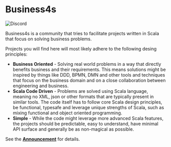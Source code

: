 # Business4s
![Discord](https://img.shields.io/discord/1240565362601230367?style=flat-square&logo=discord&link=https%3A%2F%2Fbit.ly%2Fbusiness4s-discord)

Business4s is a community that tries to facilitate projects written in Scala that focus on solving business problems.  

Projects you will find here will most likely adhere to the following desing principles:
* **Business Oriented** - Solving real world problems in a way that directly benefits business and their requirements.
  This means solutions might be inspired by things like DDD, BPMN, DMN and other tools and techniques that focus on the business domain and on a close collaboration between engineering and business. 
* **Scala Code Driven** - Problems are solved using Scala language, meaning no XML, json or other formats that are typically present in similar tools.
  The code itself has to follow core Scala design principles, be functional, typesafe and leverage unique strengths of Scala, such as mixing functional and object oriented programming.
* **Simple** - While the code might leverage more advanced Scala features, the projects should be predictable, easy to understand, have minimal API surface and generally be as non-magical as possible.


See the [**Announcement**](https://medium.com/@w.pitula/announcing-business4s-a-new-value-proposition-for-scala-f44ed7ff5f28) for details.
